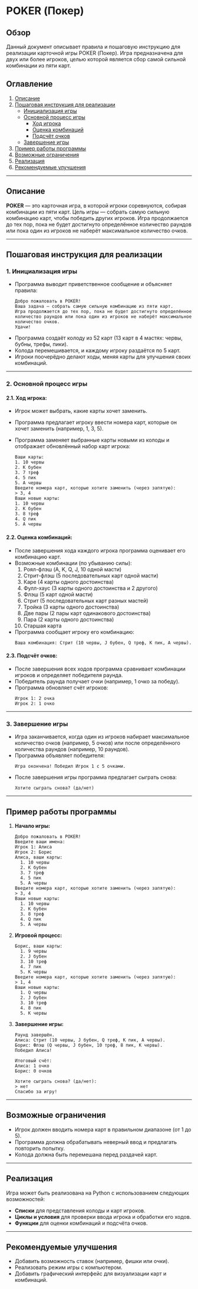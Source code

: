# POKER (Покер)

## Обзор

Данный документ описывает правила и пошаговую инструкцию для реализации карточной игры POKER (Покер). Игра предназначена для двух или более игроков, целью которой является сбор самой сильной комбинации из пяти карт.

## Оглавление

1.  [Описание](#описание)
2.  [Пошаговая инструкция для реализации](#пошаговая-инструкция-для-реализации)
    *   [Инициализация игры](#1-инициализация-игры)
    *   [Основной процесс игры](#2-основной-процесс-игры)
        *   [Ход игрока](#21-ход-игрока)
        *   [Оценка комбинаций](#22-оценка-комбинаций)
        *   [Подсчёт очков](#23-подсчёт-очков)
    *   [Завершение игры](#3-завершение-игры)
3.  [Пример работы программы](#пример-работы-программы)
4.  [Возможные ограничения](#возможные-ограничения)
5.  [Реализация](#реализация)
6.  [Рекомендуемые улучшения](#рекомендуемые-улучшения)

---

## Описание

**POKER** — это карточная игра, в которой игроки соревнуются, собирая комбинации из пяти карт. Цель игры — собрать самую сильную комбинацию карт, чтобы победить других игроков. Игра продолжается до тех пор, пока не будет достигнуто определённое количество раундов или пока один из игроков не наберёт максимальное количество очков.

---

## Пошаговая инструкция для реализации

### 1. **Инициализация игры**

*   Программа выводит приветственное сообщение и объясняет правила:
    ```
    Добро пожаловать в POKER!
    Ваша задача — собрать самую сильную комбинацию из пяти карт.
    Игра продолжается до тех пор, пока не будет достигнуто определённое количество раундов или пока один из игроков не наберёт максимальное количество очков.
    Удачи!
    ```
*   Программа создаёт колоду из 52 карт (13 карт в 4 мастях: червы, бубны, трефы, пики).
*   Колода перемешивается, и каждому игроку раздаётся по 5 карт.
*   Игроки поочерёдно делают ходы, меняя карты для улучшения своих комбинаций.

---

### 2. **Основной процесс игры**

#### 2.1. Ход игрока:

*   Игрок может выбрать, какие карты хочет заменить.
*   Программа предлагает игроку ввести номера карт, которые он хочет заменить (например, 1, 3, 5).
*   Программа заменяет выбранные карты новыми из колоды и отображает обновлённый набор карт игрока:

    ```
    Ваши карты:
    1. 10 червы
    2. K бубен
    3. 7 треф
    4. 5 пик
    5. A червы
    Введите номера карт, которые хотите заменить (через запятую):
    > 3, 4
    Ваши новые карты:
    1. 10 червы
    2. K бубен
    3. 8 треф
    4. Q пик
    5. A червы
    ```

#### 2.2. Оценка комбинаций:

*   После завершения хода каждого игрока программа оценивает его комбинацию карт.
*   Возможные комбинации (по убыванию силы):
    1. Роял-флэш (A, K, Q, J, 10 одной масти)
    2. Стрит-флэш (5 последовательных карт одной масти)
    3. Каре (4 карты одного достоинства)
    4. Фулл-хаус (3 карты одного достоинства и 2 другого)
    5. Флэш (5 карт одной масти)
    6. Стрит (5 последовательных карт разных мастей)
    7. Тройка (3 карты одного достоинства)
    8. Две пары (2 пары карт одинакового достоинства)
    9. Пара (2 карты одного достоинства)
    10. Старшая карта
*   Программа сообщает игроку его комбинацию:
    ```
    Ваша комбинация: Стрит (10 червы, J бубен, Q треф, K пик, A червы).
    ```

#### 2.3. Подсчёт очков:

*   После завершения всех ходов программа сравнивает комбинации игроков и определяет победителя раунда.
*   Победитель раунда получает очки (например, 1 очко за победу).
*   Программа обновляет счёт игроков:
    ```
    Игрок 1: 2 очка
    Игрок 2: 1 очко
    ```

---

### 3. **Завершение игры**

*   Игра заканчивается, когда один из игроков набирает максимальное количество очков (например, 5 очков) или после определённого количества раундов (например, 10 раундов).
*   Программа объявляет победителя:
    ```
    Игра окончена! Победил Игрок 1 с 5 очками.
    ```
*   После завершения игры программа предлагает сыграть снова:
    ```
    Хотите сыграть снова? (да/нет)
    ```

---

## Пример работы программы

1.  **Начало игры:**

    ```
    Добро пожаловать в POKER!
    Введите ваши имена:
    Игрок 1: Алиса
    Игрок 2: Борис
    Алиса, ваши карты:
      1. 10 червы
      2. K бубен
      3. 7 треф
      4. 5 пик
      5. A червы
    Введите номера карт, которые хотите заменить (через запятую):
    > 3, 4
    Ваши новые карты:
      1. 10 червы
      2. K бубен
      3. 8 треф
      4. Q пик
      5. A червы
    ```
2.  **Игровой процесс:**

    ```
    Борис, ваши карты:
      1. 9 червы
      2. J бубен
      3. 10 треф
      4. 7 пик
      5. K червы
    Введите номера карт, которые хотите заменить (через запятую):
    > 1, 4
    Ваши новые карты:
      1. Q червы
      2. J бубен
      3. 10 треф
      4. 8 пик
      5. K червы
    ```
3.  **Завершение игры:**

    ```
    Раунд завершён.
    Алиса: Стрит (10 червы, J бубен, Q треф, K пик, A червы).
    Борис: Флэш (Q червы, J бубен, 10 треф, 8 пик, K червы).
    Победил Алиса!

    Итоговый счёт:
    Алиса: 1 очко
    Борис: 0 очков

    Хотите сыграть снова? (да/нет):
    > нет
    Спасибо за игру!
    ```

---

## Возможные ограничения

*   Игрок должен вводить номера карт в правильном диапазоне (от 1 до 5).
*   Программа должна обрабатывать неверный ввод и предлагать повторить попытку.
*   Колода должна быть перемешана перед раздачей карт.

---

## Реализация

Игра может быть реализована на Python с использованием следующих возможностей:

*   **Списки** для представления колоды и карт игроков.
*   **Циклы и условия** для проверки ввода игрока и обработки его ходов.
*   **Функции** для оценки комбинаций и подсчёта очков.

---

## Рекомендуемые улучшения

*   Добавить возможность ставок (например, фишки или очки).
*   Реализовать режим игры с компьютером.
*   Добавить графический интерфейс для визуализации карт и комбинаций.